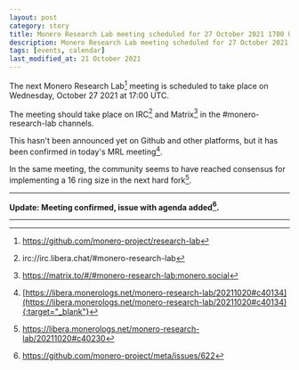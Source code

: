 ```yaml
---
layout: post
category: story
title: Monero Research Lab meeting scheduled for 27 October 2021 1700 UTC
description: Monero Research Lab meeting scheduled for 27 October 2021 1700 UTC on irc/Matrix channels.
tags: [events, calendar]
last_modified_at: 21 October 2021
---
```


The next Monero Research Lab[^1] meeting is scheduled to take place on Wednesday, October 27 2021 at 17:00 UTC.

The meeting should take place on IRC[^2] and Matrix[^3] in the #monero-research-lab channels.

This hasn't been announced yet on Github and other platforms, but it has been confirmed in today's MRL meeting[^4].

In the same meeting, the community seems to have reached consensus for implementing a 16 ring size in the next hard fork[^5].

---

**Update: Meeting confirmed, issue with agenda added[^6].**

---

[^1]: https://github.com/monero-project/research-lab
[^2]: irc://irc.libera.chat/#monero-research-lab
[^3]: https://matrix.to/#/#monero-research-lab:monero.social
[^4]: [https://libera.monerologs.net/monero-research-lab/20211020#c40134](https://libera.monerologs.net/monero-research-lab/20211020#c40134){:target="_blank"}
[^5]: https://libera.monerologs.net/monero-research-lab/20211020#c40230
[^6]: https://github.com/monero-project/meta/issues/622
